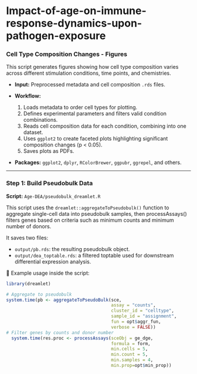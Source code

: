 # Impact-of-age-on-immune-response-dynamics-upon-pathogen-exposure
### Cell Type Composition Changes - Figures

This script generates figures showing how cell type composition varies across different stimulation conditions, time points, and chemistries.

- **Input:** Preprocessed metadata and cell composition `.rds` files.
- **Workflow:**  
  1. Loads metadata to order cell types for plotting.  
  2. Defines experimental parameters and filters valid condition combinations.  
  3. Reads cell composition data for each condition, combining into one dataset.  
  4. Uses `ggplot2` to create faceted plots highlighting significant composition changes (p < 0.05).  
  5. Saves plots as PDFs.

- **Packages:** `ggplot2`, `dplyr`, `RColorBrewer`, `ggpubr`, `ggrepel`, and others.

---



### Step 1: Build Pseudobulk Data
**Script:** `Age-DEA/pseudobulk_dreamlet.R`

This script uses the `dreamlet::aggregateToPseudobulk()` function to aggregate single-cell data into pseudobulk samples, then processAssays() filters genes based on criteria such as minimum counts and minimum number of donors.

It saves two files:
- `output/pb.rds`: the resulting pseudobulk object.
- `output/dea_toptable.rds`: a filtered toptable used for downstream differential expression analysis.

📌 Example usage inside the script:
```r
library(dreamlet)

# Aggregate to pseudobulk
system.time(pb <- aggregateToPseudoBulk(sce,
                                        assay = "counts",     
                                        cluster_id = "celltype", 
                                        sample_id = "assignment",
                                        fun = opt$aggr_fun,
                                        verbose = FALSE))
# Filter genes by counts and donor number
  system.time(res.proc <- processAssays(sceObj = ge_dge, 
                                        formula = form,
                                        min.cells = 5,
                                        min.count = 5,
                                        min.samples = 4,
                                        min.prop=opt$min_prop))

